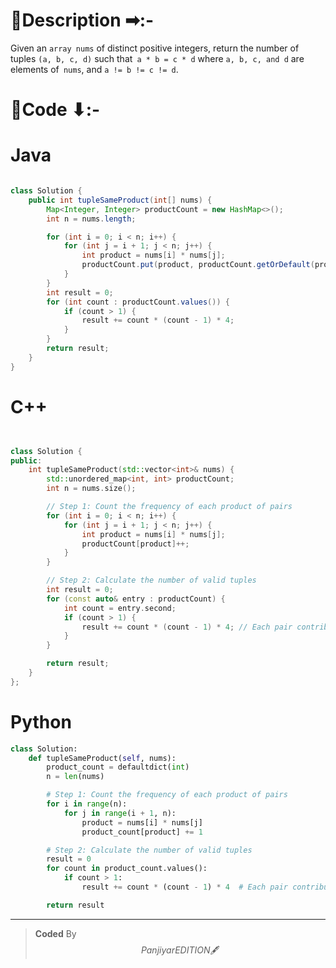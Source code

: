 # 📍Description ➡:-
<!-- Describe your first thoughts on how to solve this problem. -->
Given an `array nums` of distinct positive integers, return the number of tuples `(a, b, c, d)` such that` a * b = c * d` where `a, b, c, and d` are elements of` nums`, and `a != b != c != d`.


# 📝Code ⬇:-



# Java
```java []

class Solution {
    public int tupleSameProduct(int[] nums) {
        Map<Integer, Integer> productCount = new HashMap<>();
        int n = nums.length;

        for (int i = 0; i < n; i++) {
            for (int j = i + 1; j < n; j++) {
                int product = nums[i] * nums[j];
                productCount.put(product, productCount.getOrDefault(product, 0) + 1);
            }
        }
        int result = 0;
        for (int count : productCount.values()) {
            if (count > 1) {
                result += count * (count - 1) * 4; 
            }
        }
        return result;
    }
}

```

# C++
``` cpp []


class Solution {
public:
    int tupleSameProduct(std::vector<int>& nums) {
        std::unordered_map<int, int> productCount;
        int n = nums.size();

        // Step 1: Count the frequency of each product of pairs
        for (int i = 0; i < n; i++) {
            for (int j = i + 1; j < n; j++) {
                int product = nums[i] * nums[j];
                productCount[product]++;
            }
        }

        // Step 2: Calculate the number of valid tuples
        int result = 0;
        for (const auto& entry : productCount) {
            int count = entry.second;
            if (count > 1) {
                result += count * (count - 1) * 4; // Each pair contributes 8 tuples
            }
        }

        return result;
    }
};
```

# Python
``` python []
class Solution:
    def tupleSameProduct(self, nums):
        product_count = defaultdict(int)
        n = len(nums)

        # Step 1: Count the frequency of each product of pairs
        for i in range(n):
            for j in range(i + 1, n):
                product = nums[i] * nums[j]
                product_count[product] += 1

        # Step 2: Calculate the number of valid tuples
        result = 0
        for count in product_count.values():
            if count > 1:
                result += count * (count - 1) * 4  # Each pair contributes 8 tuples

        return result    
```

---

>    **Coded** By $$Panjiyar EDITION 🖋  $$

               

